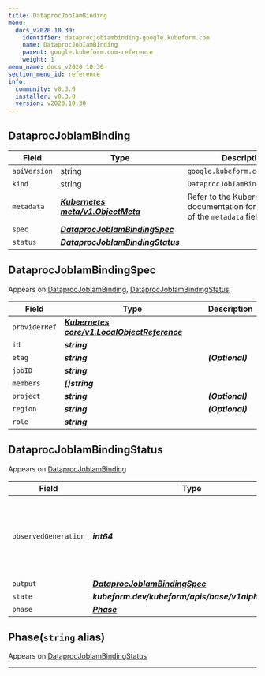 ```yaml
---
title: DataprocJobIamBinding
menu:
  docs_v2020.10.30:
    identifier: dataprocjobiambinding-google.kubeform.com
    name: DataprocJobIamBinding
    parent: google.kubeform.com-reference
    weight: 1
menu_name: docs_v2020.10.30
section_menu_id: reference
info:
  community: v0.3.0
  installer: v0.3.0
  version: v2020.10.30
---
```


## DataprocJobIamBinding
| Field | Type | Description |
| ------ | ----- | ----------- |
| `apiVersion` | string | `google.kubeform.com/v1alpha1` |
|    `kind` | string | `DataprocJobIamBinding` |
| `metadata` | ***[Kubernetes meta/v1.ObjectMeta](https://v1-18.docs.kubernetes.io/docs/reference/generated/kubernetes-api/v1.18/#objectmeta-v1-meta)***|Refer to the Kubernetes API documentation for the fields of the `metadata` field.|
| `spec` | ***[DataprocJobIamBindingSpec](#dataprocjobiambindingspec)***||
| `status` | ***[DataprocJobIamBindingStatus](#dataprocjobiambindingstatus)***||
## DataprocJobIamBindingSpec

Appears on:[DataprocJobIamBinding](#dataprocjobiambinding), [DataprocJobIamBindingStatus](#dataprocjobiambindingstatus)

| Field | Type | Description |
| ------ | ----- | ----------- |
| `providerRef` | ***[Kubernetes core/v1.LocalObjectReference](https://v1-18.docs.kubernetes.io/docs/reference/generated/kubernetes-api/v1.18/#localobjectreference-v1-core)***||
| `id` | ***string***||
| `etag` | ***string***| ***(Optional)*** |
| `jobID` | ***string***||
| `members` | ***[]string***||
| `project` | ***string***| ***(Optional)*** |
| `region` | ***string***| ***(Optional)*** |
| `role` | ***string***||
## DataprocJobIamBindingStatus

Appears on:[DataprocJobIamBinding](#dataprocjobiambinding)

| Field | Type | Description |
| ------ | ----- | ----------- |
| `observedGeneration` | ***int64***| ***(Optional)*** Resource generation, which is updated on mutation by the API Server.|
| `output` | ***[DataprocJobIamBindingSpec](#dataprocjobiambindingspec)***| ***(Optional)*** |
| `state` | ***kubeform.dev/kubeform/apis/base/v1alpha1.State***| ***(Optional)*** |
| `phase` | ***[Phase](#phase)***| ***(Optional)*** |
## Phase(`string` alias)

Appears on:[DataprocJobIamBindingStatus](#dataprocjobiambindingstatus)

---
